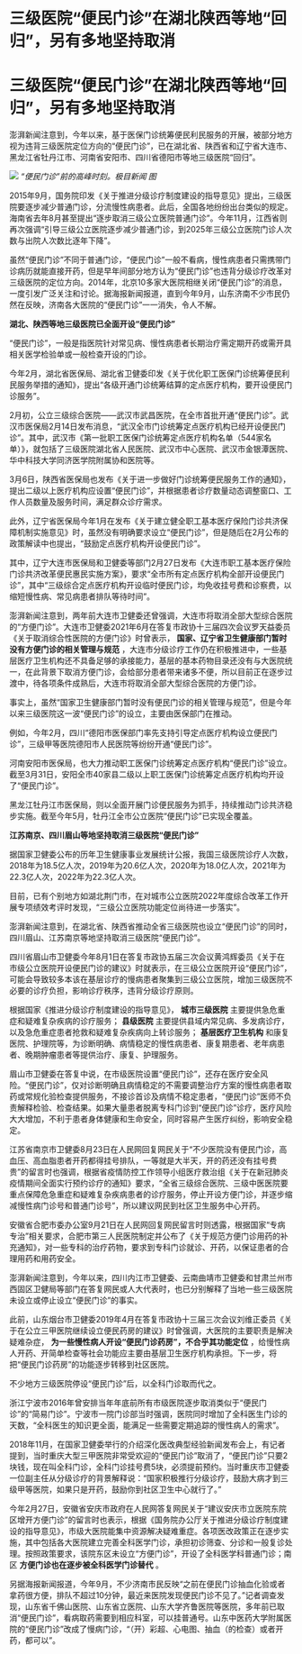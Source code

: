 # 三级医院“便民门诊”在湖北陕西等地“回归”，另有多地坚持取消

# 三级医院“便民门诊”在湖北陕西等地“回归”，另有多地坚持取消

澎湃新闻注意到，今年以来，基于医保门诊统筹便民利民服务的开展，被部分地方视为违背三级医院定位方向的“便民门诊”，已在湖北省、陕西省和辽宁省大连市、黑龙江省牡丹江市、河南省安阳市、四川省德阳市等地三级医院“回归”。

![](https://inews.gtimg.com/om_bt/OSJY9jrYCwbaW9XLjpF2HY_hhx58NMYJDmAZcme0aCLtsAA/1000)
_“便民门诊”前的高峰时刻。极目新闻 图_

2015年9月，国务院印发《关于推进分级诊疗制度建设的指导意见》提出，三级医院要逐步减少普通门诊，分流慢性病患者。此后，全国各地纷纷出台类似的规定。海南省去年8月甚至提出“逐步取消三级公立医院普通门诊”。今年11月，江西省则再次强调“引导三级公立医院逐步减少普通门诊，到2025年三级公立医院门诊人次数与出院人次数比逐年下降”。

虽然“便民门诊”不同于普通门诊，“便民门诊”一般不看病，慢性病患者只需携带门诊病历就能直接开药，但是早年间部分地方认为“便民门诊”也违背分级诊疗改革对三级医院的定位方向。2014年，北京10多家大医院相继关闭“便民门诊”的消息，一度引发广泛关注和讨论。据海报新闻报道，直到今年9月，山东济南不少市民仍然在反映，济南各大医院的“便民门诊”一一消失，令人不解。

**湖北、陕西等地三级医院已全面开设“便民门诊”**

“便民门诊”，一般是指医院针对常见病、慢性病患者长期治疗需定期开药或需开具相关医学检验单或一般检查开设的门诊。

今年2月，湖北省医保局、湖北省卫健委印发《关于优化职工医保门诊统筹便民利民服务举措的通知》，提出“各级开通门诊统筹结算的定点医疗机构，要开设便民门诊服务”。

2月初，公立三级综合医院——武汉市武昌医院，在全市首批开通“便民门诊”。武汉市医保局2月14日发布消息，“武汉全市门诊统筹定点医疗机构已经开设便民门诊”。其中，武汉市《第一批职工医保门诊统筹定点医疗机构名单（544家名单）》，就包括了三级医院湖北省人民医院、武汉市中心医院、武汉市金银潭医院、华中科技大学同济医学院附属协和医院等。

3月6日，陕西省医保局也发布《关于进一步做好门诊统筹便民服务工作的通知》，提出二级以上医疗机构应设置“便民门诊”，并根据患者诊疗数量动态调整窗口、工作人员数量及服务时间，满足群众诊疗需求。

此外，辽宁省医保局今年1月在发布《关于建立健全职工基本医疗保险门诊共济保障机制实施意见》时，虽然没有明确要求设立“便民门诊”，但是随后在2月公布的政策解读中也提出，“鼓励定点医疗机构开设便民门诊”。

其中，辽宁大连市医保局和卫健委等部门2月27日发布《大连市职工基本医疗保险门诊共济改革便民惠民实施方案》，要求“全市所有定点医疗机构全部开设便民门诊”，其中“三级综合定点医疗机构开设临时便民门诊，均免收挂号费和诊察费，以缩短慢性病、常见病患者排队等待时间”。

澎湃新闻注意到，两年前大连市卫健委还曾强调，大连市将取消全部大型综合医院的“方便门诊”。大连市卫健委2021年6月在答复市政协十三届四次会议罗天益委员《关于取消综合性医院的方便门诊》时曾表示，
**国家、辽宁省卫生健康部门暂时没有方便门诊的相关管理与规范**
，大连市分级诊疗工作仍在积极推进中，一些基层医疗卫生机构还不具备足够的承接能力，基层的基本药物目录还没有与大医院统一，在此背景下取消方便门诊，会给部分患者带来诸多不便，所以目前正在逐步过渡中，待各项条件成熟后，大连市将取消全部大型综合医院的方便门诊。

事实上，虽然“国家卫生健康部门暂时没有便民门诊的相关管理与规范”，但是今年以来三级医院这一波“便民门诊”的设立，主要由医保部门在推动。

例如，今年2月，四川“德阳市医保部门率先支持引导定点医疗机构设立便民门诊”，三级甲等医院德阳市人民医院等纷纷开通“便民门诊”。

河南安阳市医保局，也大力推动职工医保门诊统筹定点医疗机构“便民门诊”设立。截至3月31日，安阳全市40家县二级以上职工医保门诊统筹定点医疗机构均开设了“便民门诊”。

黑龙江牡丹江市医保局，则以全面开展门诊便民服务为抓手，持续推动门诊共济稳步实施。截至今年5月，牡丹江全市公立医院“便民门诊”已实现全覆盖。

**江苏南京、四川眉山等地坚持取消三级医院“便民门诊”**

据国家卫健委公布的历年卫生健康事业发展统计公报，我国三级医院诊疗人次数，2018年为18.5亿人次，2019年为20.6亿人次，2020年为18.0亿人次，2021年为22.3亿人次，2022年为22.3亿人次。

目前，已有个别地方如湖北荆门市，在对城市公立医院2022年度综合改革工作开展专项绩效考评时发现，“三级公立医院功能定位尚待进一步落实”。

澎湃新闻注意到，在湖北省、陕西省推动全省三级医院也设立“便民门诊”的同时，四川眉山、江苏南京等地坚持取消三级医院“便民门诊”。

四川省眉山市卫健委今年8月1日在答复市政协五届三次会议黄鸿辉委员《关于在市级公立医院开设便民门诊的建议》时就表示，在三级公立医院开设“便民门诊”，可能会导致较多本该在基层诊疗的慢病患者聚集到三级公立医院，增加三级医院不必要的诊疗负担，影响诊疗秩序，违背分级诊疗原则。

根据国家《推进分级诊疗制度建设的指导意见》， **城市三级医院** 主要提供急危重症和疑难复杂疾病的诊疗服务； **县级医院**
主要提供县域内常见病、多发病诊疗，以及急危重症患者抢救和疑难复杂疾病向上转诊服务； **基层医疗卫生机构**
和康复医院、护理院等，为诊断明确、病情稳定的慢性病患者、康复期患者、老年病患者、晚期肿瘤患者等提供治疗、康复、护理服务。

眉山市卫健委在答复中说，在市级医院设置“便民门诊”，还存在医疗安全风险。“便民门诊”，仅对诊断明确且病情稳定的不需要调整治疗方案的慢性病患者取药或常规化验检查提供服务，不接诊首诊及病情不稳定患者，“便民门诊”医师不负责解释检验、检查结果。如果大量患者脱离专科门诊到“便民门诊”诊疗，医疗风险大大增加，不利于患者身体健康和生命安全，同时容易产生医疗纠纷，影响安全稳定。

江苏省南京市卫健委8月23日在人民网回复网民关于“不少医院没有便民门诊，高血压、高血脂患者开药都得挂号排队，一等就是大半天，开的药还没有挂号费贵”的留言时也强调，根据省疫情防控工作领导小组医疗救治组《关于在新冠肺炎疫情期间全面实行预约诊疗的通知》要求，“全省三级综合医院、三级中医医院要重点保障危急重症和疑难复杂疾病患者的诊疗服务，停止开设方便门诊，并逐步缩减慢性病门诊号和普通门诊号”，所以建议网民到社区卫生服务中心开药。

安徽省合肥市委办公室9月21日在人民网回复网民留言时则透露，根据国家“专病专治”相关要求，合肥市第三人民医院制定并公布了《关于规范方便门诊用药的补充通知》，对一些专科的治疗药物，要求到专科门诊就诊、开药，以保证患者的合理用药和用药安全。

澎湃新闻注意到，今年以来，四川内江市卫健委、云南曲靖市卫健委和甘肃兰州市西固区卫健局等部门在答复网民或人大代表时，也已分别解释了当地一些三级医院未设立或停止设立“便民门诊”的事实。

此前，山东烟台市卫健委2019年4月在答复市政协十三届三次会议刘维正委员《关于在公立三甲医院继续设立便民药房的建议》时曾强调，大医院的主要职责是解决疑难杂症，
**为一些慢性病人开设“便民门诊药房”，不合乎其功能定位**
，给慢性病人开药、开简单检查等社会功能应主要由基层卫生医疗机构承担。下一步，将把“便民门诊药房”的功能逐步转移到社区医院。

不少地方三级医院停设“便民门诊”后，以全科门诊取而代之。

浙江宁波市2016年曾安排当年年底前所有市级医院逐步取消类似于“便民门诊”的“简易门诊”。宁波市一院门诊部当时强调，医院同时增加了全科医生门诊的天数，“全科医生的知识更全面，能满足一些需要定期追踪的慢性病人的需求”。

2018年11月，在国家卫健委举行的介绍深化医改典型经验新闻发布会上，有记者提到，当时重庆大型三甲医院非常受欢迎的“便民门诊”取消了，“便民门诊”只要2块钱，现在叫全科门诊，全科门诊挂号费5块，必须提前预约。当时重庆市卫健委一位副主任从分级诊疗的背景解释说：“国家积极推行分级诊疗，鼓励大病才到三级甲等医院，如果只是开药，鼓励你到社区卫生中心就行了。”

今年2月27日，安徽省安庆市政府在人民网答复网民关于“建议安庆市立医院东院区增开方便门诊”的留言时也表示，根据《国务院办公厅关于推进分级诊疗制度建设的指导意见》，市级大医院能集中资源解决疑难重症。各项医改政策正在逐步实施，其中包括各大医院建立完善全科医学门诊，承担初诊筛查、分诊和一般复诊处理。按照政策要求，该院东区未设立“方便门诊”，开设了全科医学科普通门诊；南区
**方便门诊也在逐步被全科医学门诊替代** 。

另据海报新闻报道，今年9月，不少济南市民反映“之前在便民门诊抽血化验或者拿药很方便，排队不超过10分钟，最近来医院发现便民门诊不见了。”记者调查发现，山东省千佛山医院、山东省立医院、山东大学齐鲁医院等医院，多年前已取消“便民门诊”，看病取药需要到相应科室，可以挂普通号。山东中医药大学附属医院的“便民门诊”改成了慢病门诊，“（开）彩超、心电图、抽血（的检查）或者开药，都可以”。

